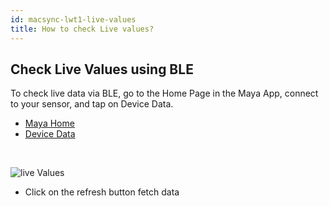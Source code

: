 ```yaml
---
id: macsync-lwt1-live-values
title: How to check Live values?
---
```


## Check Live Values using BLE

To check live data via BLE, go to the Home Page in the Maya App, connect to your sensor, and tap on Device Data.

<nav aria-label="breadcrumbs">
  <ul class="breadcrumbs breadcrumbs--sm">
    <li class="breadcrumbs__item">
      <a class="breadcrumbs__link" href="#url">Maya Home</a>
    </li>
    <li class="breadcrumbs__item">
      <a class="breadcrumbs__link" href="#url">Device Data</a>
    </li>
  </ul>
</nav>

<br/>

![live Values](/img/lorawan/sensors/temperaturehumi/co2.svg)

- Click on the refresh button fetch data



